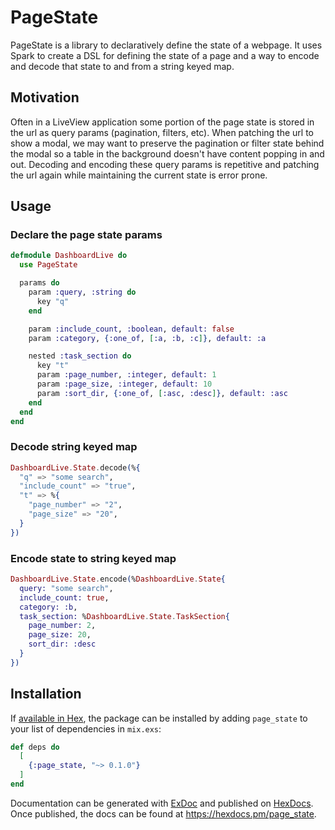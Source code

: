 # PageState

PageState is a library to declaratively define the state of a webpage. It uses Spark to create a DSL for defining the state of a page and a way to encode and decode that state to and from a string keyed map.

## Motivation

Often in a LiveView application some portion of the page state is stored in the url as query params (pagination, filters, etc). When patching the url to show a modal, we may want to preserve the pagination or filter state behind the modal so a table in the background doesn't have content popping in and out. Decoding and encoding these query params is repetitive and patching the url again while maintaining the current state is error prone.

## Usage

### Declare the page state params

```elixir
defmodule DashboardLive do
  use PageState

  params do
    param :query, :string do
      key "q"
    end

    param :include_count, :boolean, default: false
    param :category, {:one_of, [:a, :b, :c]}, default: :a

    nested :task_section do
      key "t"
      param :page_number, :integer, default: 1
      param :page_size, :integer, default: 10
      param :sort_dir, {:one_of, [:asc, :desc]}, default: :asc
    end
  end
end
```

### Decode string keyed map

```elixir
DashboardLive.State.decode(%{
  "q" => "some search",
  "include_count" => "true",
  "t" => %{
    "page_number" => "2",
    "page_size" => "20",
  }
})
```

### Encode state to string keyed map

```elixir
DashboardLive.State.encode(%DashboardLive.State{
  query: "some search",
  include_count: true,
  category: :b,
  task_section: %DashboardLive.State.TaskSection{
    page_number: 2,
    page_size: 20,
    sort_dir: :desc
  }
})
```

## Installation

If [available in Hex](https://hex.pm/docs/publish), the package can be installed
by adding `page_state` to your list of dependencies in `mix.exs`:

```elixir
def deps do
  [
    {:page_state, "~> 0.1.0"}
  ]
end
```

Documentation can be generated with [ExDoc](https://github.com/elixir-lang/ex_doc)
and published on [HexDocs](https://hexdocs.pm). Once published, the docs can
be found at <https://hexdocs.pm/page_state>.
